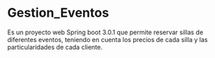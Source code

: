# Gestion_Eventos
Es un proyecto web Spring boot 3.0.1 que permite reservar sillas de diferentes eventos, teniendo en cuenta los precios de cada silla y las particularidades de cada cliente.
